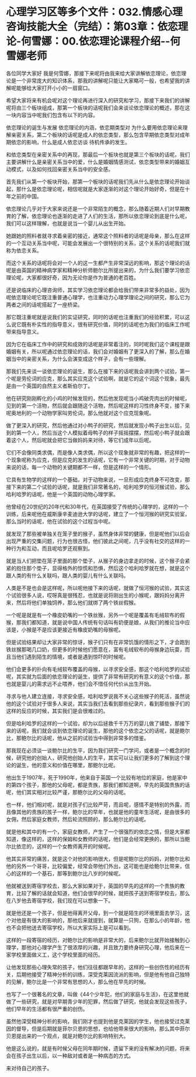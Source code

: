 # 心理学习区等多个文件：032.情感心理咨询技能大全（完结）：第03章：依恋理论-何雪娜：00.依恋理论课程介绍--何雪娜老师

各位同学大家好 我是何雪娜，那接下来呢将由我来给大家讲解依恋理论，依恋理论是一个非常庞大的知识体系，那我的讲解呢只能让大家略可一般，也希望我的讲解呢能够给大家打开小小的一扇窗口。

希望大家将来有机会呢对这个理论再进行深入的研究和学习，那接下来我们的讲解呢将由三个板块组成，那第一个板块的话呢我们会来谈论依恋理论的概述，那在这一块内容当中呢我们包含有以下的内容。

依恋理论的诞生与发展 依恋理论的内涵，依恋期类型对 为什么要用依恋理论来理解亲密关系，第二个板块的话呢是成人的依恋类型，那么包含早期依恋类型对成年期依恋的影响，什么是成人依恋访谈 待机传承的发生。

和依恋类型在亲密关系中的再现，那最后一个板块也就是第三个板块的话呢，我们主要讲解什么是亲密关系当中的爱，什么是婚姻情感测试，依恋类型带来的婚姻互动模式，以及如何找回亲密关系当中的安全感。

首先我们从第一个板块开始，那第一个板块的话呢我们先从什么是依恋理论开始谈起，那什么是依恋理论呢，相信呢就是大家逐渐的对这个理论开始好奇，但是在十年之前的中国。

依恋理论几乎对于大家来说还是一个非常陌生的概念，那么随着近期人们对早期教育的了解，依恋理论也逐渐的走进了人们的生活，那所以依恋理论到底是什么呢，我们可以这样理解，也就是说当一个婴儿从出生开始。

她跟她的照料者就寻求着亲密的接近，通常这个照料者的话呢是母亲，那么在这样的一个互动关系当中呢，可能会发展出一个很特别的关系，这个关系的话呢我们就称为依恋关系。

而这个关系的话呢将会对一个人的这一生都产生非常深远的影响，那这个理论的话呢是由英国的精神病学家和精神分析师鲍尔比所提出来的，为什么我们要学习依恋理论呢，大家都很好奇，因为无论你是作为普通的老百姓。

还是说临床的心理咨询师，其实学习依恋理论都会给我们带来非常多的益处，因为呢依恋理论呢它既注重普通心理学，也注重动力心理学理论之间的研究，那么它为两者之间的话呢搭起了一座桥梁。

那它既注重呢就是说我们的实证研究，同时的话呢也注重我们的经验积累，可以这么说它既有朴实性的指导意义，很有研究价值，同时的话呢也为我们的临床工作呢带来指导意义。

因为它在临床工作中的研究和成效的话呢是非常着注的，同时呢我们这个课程是跟婚姻有关，所以呢通过依恋理论的话，我们会对婚姻有了更深入的了解，那么在婚姻当中的亲密关系，为什么会演变成这个样子，会有一些理解。

那我们先来谈一谈依恋理论的诞生，那么在接下来的话呢我会讲到两个试验，第一个呢是劳伦词的应克，那么其实应克这个试验啊，就是它的这个词这个现象，最先是由一个英国的自然主义者斯伯尔丁。

他在研究刚刚孵化的小鸡的时候发现的，然后他发现呢当小鸡破壳肉出的时候呢，见到的第一个活物，然后就会跟随这个活物，然后呢这样的习性终身不变，接下来呢奥地利的一个动物学家叫劳伦词，那么他就对这个应克现象呢。

做了更深入的研究，然后他通过对小鸭子的研究，然后就发现小鸭子出生以后，见到的第一个人，然后当这个人模拟着母鸭子的样子摇摇摆摆，然后呢小鸭子就会跟着这个人，然后呢就会把它当做妈妈来对待，等它们成年以后呢。

它们不会像同类求偶，而是像人类求偶，所以这个现象就非常的有趣，把这样的一个现象呢称为应克，但是应克的发生的话呢，它有一个非常关键的时期，对于动物来说的话，每一个动物的关键期都不一样，但是这样的一个情形。

它具有生物学的这样的一个基础，对于动物来说，一旦形成应克终身不可改变，那接下来的第二个试验的话呢，就是我们非常著名的，哈利哈罗的恒河猴试验，那么哈利哈罗的话呢，他是一个英国的动物心理学家。

他曾经在20世纪的20年代和30年代，在英国接受了传统的心理学的，这样的一个训练，后来呢他在威斯康辛麦迪逊大学的话呢，建立了一个恒河猴的研究实验室，那么当时的话呢，他在试验的这个过程当中呢。

就发现了那些被单独关在笼子里的猴子，虽然身体非常的健康，但是呢他们以后会出现严重的交集问题，行为也很古怪，他们彼此之间呢，几乎没有社交的这样的一种行为和互动，而且呢哈罗还观察到。

就是当人们把垫在笼子里面的那个垫子，从猴子的身边拿走的时候，这个猴子会紧紧的抱住那个垫子，显得格外的惊慌和恐惧，然后这个哈利哈罗就在想，就是这个跟人类的有什么关联吗，跟人类的婴儿有什么关联吗。

人类是不是也会是这样呢，所以呢他接下来的话呢，就做了恒河猴的试验，其实这个试验很多人说，哎呀真是很残忍，也就是说将刚出生的小猴呢，跟妈妈分离开来，然后将他们单独饲养，那么他们就绑了两个铁丝假猴。

一个呢是就是有一个橡皮奶嘴的一个铁丝猴，另外一个呢是覆盖有毛绒软布的假猴，那我们都知道，就是说中国人传统有句话叫有奶便是娘，从我们的推论当中应该是，小猴是不是应该更接近有橡皮奶嘴的母猴呢。

但是试验结果却让大家非常的惊讶，猴子们只有在非常饥饿的情形之下，才会跑到铁丝猴那喝几口奶，但更多的时候他们愿意在，富有毛绒软布的母猴身边玩耍，而且当他们遇到陌生的情境，或者是遇到惊吓的时候呢。

他们会更多的扑向有毛绒软布覆盖的母猴，以寻求安全感，那这个哈利哈罗的试验呢，其实就为后面的依恋理论的诞生，提供了非常有研究的有意义的这个价值，那也就是婴儿的需求远不止喂养，他们会不惜任何代价从出生开始。

寻求与他人建立连接，寻求安全感，哈利哈罗说我不关心这些猴子的死活，虽然说他的这个试验对于很多人来说，其实当我们去看到那些纪录片，看到那些猴子们的这样的反应的时候，其实我们是会很难过的。

但是哈利哈罗的这样的一个试验，却为以后拯救千千万万的婴儿做了铺垫，那接下来的话呢，我们就会谈到依恋理论的诞生，那他的这个依恋之父的话呢，就是鲍尔比，那鲍尔比的话呢，他从之前的试验当中得到非常多的借鉴。

那我现在必须谈一谈鲍尔比的生平，因为我们研究一门学问，或者是一个概念的时候，研究他的创始人，研究他创始人的生平，其实可以让我们更多的了解到这个理论的诞生，他的意义和价值在哪里，那鲍尔比呢。

他出生于1907年，死于1990年，他来自于英国一个比较有地位的家庭，他是家中的第四个孩子，那他的父母呢，都是贵族，那我们都知道啊，早先的英国贵族的话呢，他们其实相对比较严谨，那鲍尔比的父母的话呢。

也一样，他们相对呢，就是对孩子们比较严苛，而且呢，感情不是特别的外露，而且像其他的贵族的孩子一样，鲍尔比的早年，也就是他的童年生活呢，是由很多的女佣，然后家庭女教师，然后轮流照顾的，那么鲍尔比的话呢。

就是他和其中的有一个，家庭女教师，产生了一个很强烈的依恋之情，但是大家都知道，像这样的，这样的保姆和女教师的话呢，他们是会经常更换的，那所以当鲍尔比依恋的，这样的一个女教师离开的时候呢。

他其实非常的痛苦，就是这个对他的影响很大，但是呢鲍尔比的妈妈，对鲍尔比和他的另外一个哥哥，比较偏爱，经常会带他们外出，这可能也是给鲍尔比带来，信心的这样的一个基石，那等到鲍尔比八岁的时候呢。

他就被送到寄宿学校去，那么大家如果对于，英国的早先的这样的一个贵族的教育，比较了解的话就会知道，他们会很早的时候，就把孩子送到寄宿学校去，那么在八岁他去寄宿学校，我们现在可以想象一下。

就是他还是一个孩子，但是他得离开父母，到一个就是陌生的环境里面去学习，这个对他是有很大的影响的，那他后来就提到，就算是一只狗，在那么小的年龄，他也不会把他送去寄宿学校，所以大家实际上是可以看到。

这样的一段寄宿的经历，对鲍尔比的影响是非常大的，后来鲍尔比就开始接触到心理学，那他对心理学产生了很浓厚的兴趣，并且致力要终身研究心理，他后来在一家学校里面做义工，这个学校里面的经历。

让他发现那些心理失常的孩子，他们往往都跟早年的，这样的一些创伤性的经历有关，后期他接受了精神分析的训练，深受克莱因流派的影响，但是他有他自己独特的见解，鲍尔比是一个非常有思想的人，那么他在早先的时候。

也写了一个很著名的文章，叫做《44个少年犯，他们的家庭与生活》，在这里他就做了一些研究，就是对早期青少年的犯罪，然后做了研究，他就会发现这些孩子，他们早年的生活都有很严重的创伤。

虽然他深受精神分析的影响，我们刚才也提到他是克莱因的学生，他也接受过克莱因的督导，但是后期就是菲尔贝恩的思想，也给他带来很大的影响，那么其中菲尔贝恩提出来的一个观点，就是对鲍尔比的影响特别大。

他是这么说的，就是有时候父母在同年期时候，遗留下来的没有解决的问题，将来会在孩子出生以后，以一种敌对或者是一种病态的方式。

来对待自己的孩子。